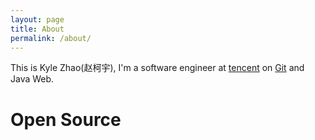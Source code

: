 ```yaml
---
layout: page
title: About
permalink: /about/
---
```

This is Kyle Zhao(赵柯宇), I'm a software engineer at [tencent](https://tencent.com) on [Git](https://github.com/git/git) and Java Web.

# Open Source



